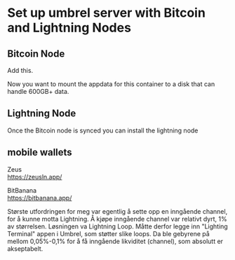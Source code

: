 # Set up umbrel server with Bitcoin and Lightning Nodes

## Bitcoin Node
Add this.  

Now you want to mount the appdata for this container to a disk that can handle 600GB+ data.

## Lightning Node
Once the Bitcoin node is synced you can install the lightning node



## mobile wallets 

Zeus   
https://zeusln.app/

BitBanana  
https://bitbanana.app/


Største utfordringen for meg var egentlig å sette opp en inngående channel, for å kunne motta Lightning.
Å kjøpe inngående channel var relativt dyrt, 1% av størrelsen.
Løsningen va Lightning Loop.
Måtte derfor legge inn "Lighting Terminal" appen i Umbrel, som støtter slike loops.
Da ble gebyrene på mellom 0,05%-0,1% for å få inngående likviditet (channel), som absolutt er akseptabelt.
